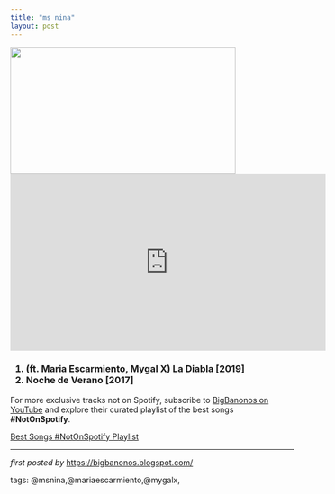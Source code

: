 ```yaml
---
title: "ms nina"
layout: post
---
```

<div class="separator" >
<a href="https://i.ytimg.com/vi/KzdeUrsbfws/maxresdefault.jpg" imageanchor="1"><img border="0" data-original-height="450" data-original-width="800" height="225" src="https://i.ytimg.com/vi/KzdeUrsbfws/maxresdefault.jpg" width="400" /></a></div>
<iframe allow="accelerometer; autoplay; encrypted-media; gyroscope; picture-in-picture" allowfullscreen="" frameborder="0" height="315" src="https://www.youtube.com/embed/videoseries?list=PLtuNtuTatqI0zlhQX44drJeeC0HSyulSs" width="560"></iframe> <h3>
<ol>
<li>(ft. Maria Escarmiento, Mygal X) La Diabla [2019]</li>
<li>
Noche de Verano [2017]</li>
</ol>
</h3>


<!--Subscribe and Playlist Links-->
<div>
    <p>For more exclusive tracks not on Spotify, subscribe to <a href="https://www.youtube.com/@BigBanonos" target="_blank">BigBanonos on YouTube</a> and explore their curated playlist of the best songs <strong>#NotOnSpotify</strong>.</p>
    <p><a href="https://www.youtube.com/playlist?list=PLtuNtuTatqI0kFahUCbtbfenC_ET5O_tr" target="_blank">Best Songs #NotOnSpotify Playlist<br /></a></p></div>

<hr />

<p><em>first posted by</em> <a href="https://bigbanonos.blogspot.com/" rel="noopener" target="_new">https://bigbanonos.blogspot.com/</a></p>

<p>tags: @msnina,@mariaescarmiento,@mygalx,</p>
